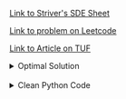 [Link to Striver's SDE Sheet](https://takeuforward.org/interviews/strivers-sde-sheet-top-coding-interview-problems/)

[Link to problem on Leetcode](https://leetcode.com/problems/binary-tree-inorder-traversal/)

[Link to Article on TUF](https://takeuforward.org/data-structure/inorder-traversal-of-binary-tree/)

<details><summary>Optimal Solution</summary>

Optimal Solution: TC = `O(N)`, SC = `O(N)`

<br>

<details><summary>Clean C++ Code</summary>

Runtime: `0 ms`, faster than `100%`.<br>
Memory Usage: `8.3 MB`, less than `75.10%`.<br>

![](https://github.com/archishmanghos/code-images/blob/master/Leetcode/94.png)

</details>

</details>

<br>

<details><summary>Clean Python Code</summary>

Runtime: `70 ms`, faster than `5.53%`.<br>
Memory Usage: `13.9 MB`, less than `59.53%`.<br>

![](https://github.com/archishmanghos/code-images/blob/master/Leetcode/94-py.png)

</details>

</details>